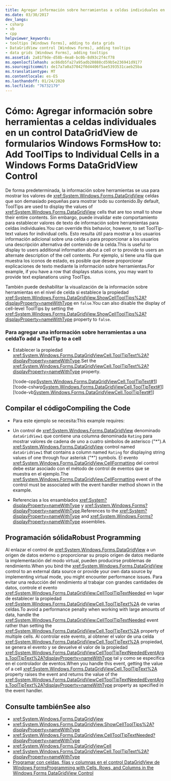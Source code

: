 ```yaml
---
title: Agregar información sobre herramientas a celdas individuales en el control DataGridView
ms.date: 03/30/2017
dev_langs:
- csharp
- vb
- cpp
helpviewer_keywords:
- tooltips [Windows Forms], adding to data grids
- DataGridView control [Windows Forms], adding tooltips
- data grids [Windows Forms], adding tooltips
ms.assetid: 2a81f9de-d58b-4ea8-bc0b-8d93c2f4cf78
ms.openlocfilehash: ac86db5fa27a95adb20888cd59b5e236941d9177
ms.sourcegitcommit: de17a7a0a37042f0d4406f5ae5393531caeb25ba
ms.translationtype: MT
ms.contentlocale: es-ES
ms.lasthandoff: 01/24/2020
ms.locfileid: "76732179"
---
```

# <a name="how-to-add-tooltips-to-individual-cells-in-a-windows-forms-datagridview-control"></a><span data-ttu-id="30f3a-102">Cómo: Agregar información sobre herramientas a celdas individuales en un control DataGridView de formularios Windows Forms</span><span class="sxs-lookup"><span data-stu-id="30f3a-102">How to: Add ToolTips to Individual Cells in a Windows Forms DataGridView Control</span></span>
<span data-ttu-id="30f3a-103">De forma predeterminada, la información sobre herramientas se usa para mostrar los valores de <xref:System.Windows.Forms.DataGridView> celdas que son demasiado pequeñas para mostrar todo su contenido.</span><span class="sxs-lookup"><span data-stu-id="30f3a-103">By default, ToolTips are used to display the values of <xref:System.Windows.Forms.DataGridView> cells that are too small to show their entire contents.</span></span> <span data-ttu-id="30f3a-104">Sin embargo, puede invalidar este comportamiento para establecer valores de texto de información sobre herramientas para celdas individuales.</span><span class="sxs-lookup"><span data-stu-id="30f3a-104">You can override this behavior, however, to set ToolTip-text values for individual cells.</span></span> <span data-ttu-id="30f3a-105">Esto resulta útil para mostrar a los usuarios información adicional sobre una celda o para proporcionar a los usuarios una descripción alternativa del contenido de la celda.</span><span class="sxs-lookup"><span data-stu-id="30f3a-105">This is useful to display to users additional information about a cell or to provide to users an alternate description of the cell contents.</span></span> <span data-ttu-id="30f3a-106">Por ejemplo, si tiene una fila que muestra los iconos de estado, es posible que desee proporcionar explicaciones de texto mediante la información sobre herramientas.</span><span class="sxs-lookup"><span data-stu-id="30f3a-106">For example, if you have a row that displays status icons, you may want to provide text explanations using ToolTips.</span></span>  
  
 <span data-ttu-id="30f3a-107">También puede deshabilitar la visualización de la información sobre herramientas en el nivel de celda si establece la propiedad <xref:System.Windows.Forms.DataGridView.ShowCellToolTips%2A?displayProperty=nameWithType> en `false`.</span><span class="sxs-lookup"><span data-stu-id="30f3a-107">You can also disable the display of cell-level ToolTips by setting the <xref:System.Windows.Forms.DataGridView.ShowCellToolTips%2A?displayProperty=nameWithType> property to `false`.</span></span>  
  
### <a name="to-add-a-tooltip-to-a-cell"></a><span data-ttu-id="30f3a-108">Para agregar una información sobre herramientas a una celda</span><span class="sxs-lookup"><span data-stu-id="30f3a-108">To add a ToolTip to a cell</span></span>  
  
- <span data-ttu-id="30f3a-109">Establecer la propiedad <xref:System.Windows.Forms.DataGridViewCell.ToolTipText%2A?displayProperty=nameWithType>.</span><span class="sxs-lookup"><span data-stu-id="30f3a-109">Set the <xref:System.Windows.Forms.DataGridViewCell.ToolTipText%2A?displayProperty=nameWithType> property.</span></span>  
  
     [!code-cpp[System.Windows.Forms.DataGridViewCell.ToolTipText#1](~/samples/snippets/cpp/VS_Snippets_Winforms/System.Windows.Forms.DataGridViewCell.ToolTipText/cpp/datagridviewcell.tooltiptext.cpp#1)]
     [!code-csharp[System.Windows.Forms.DataGridViewCell.ToolTipText#1](~/samples/snippets/csharp/VS_Snippets_Winforms/System.Windows.Forms.DataGridViewCell.ToolTipText/CS/datagridviewcell.tooltiptext.cs#1)]
     [!code-vb[System.Windows.Forms.DataGridViewCell.ToolTipText#1](~/samples/snippets/visualbasic/VS_Snippets_Winforms/System.Windows.Forms.DataGridViewCell.ToolTipText/VB/datagridviewcell.tooltiptext.vb#1)]  
  
## <a name="compiling-the-code"></a><span data-ttu-id="30f3a-110">Compilar el código</span><span class="sxs-lookup"><span data-stu-id="30f3a-110">Compiling the Code</span></span>  
  
- <span data-ttu-id="30f3a-111">Para este ejemplo se necesita:</span><span class="sxs-lookup"><span data-stu-id="30f3a-111">This example requires:</span></span>  
  
- <span data-ttu-id="30f3a-112">Un control de <xref:System.Windows.Forms.DataGridView> denominado `dataGridView1` que contiene una columna denominada `Rating` para mostrar valores de cadena de uno a cuatro símbolos de asterisco ("\*").</span><span class="sxs-lookup"><span data-stu-id="30f3a-112">A <xref:System.Windows.Forms.DataGridView> control named `dataGridView1` that contains a column named `Rating` for displaying string values of one through four asterisk ("\*") symbols.</span></span> <span data-ttu-id="30f3a-113">El evento <xref:System.Windows.Forms.DataGridView.CellFormatting> del control debe estar asociado con el método de control de eventos que se muestra en el ejemplo.</span><span class="sxs-lookup"><span data-stu-id="30f3a-113">The <xref:System.Windows.Forms.DataGridView.CellFormatting> event of the control must be associated with the event handler method shown in the example.</span></span>  
  
- <span data-ttu-id="30f3a-114">Referencias a los ensamblados <xref:System?displayProperty=nameWithType> y <xref:System.Windows.Forms?displayProperty=nameWithType>.</span><span class="sxs-lookup"><span data-stu-id="30f3a-114">References to the <xref:System?displayProperty=nameWithType> and <xref:System.Windows.Forms?displayProperty=nameWithType> assemblies.</span></span>  
  
## <a name="robust-programming"></a><span data-ttu-id="30f3a-115">Programación sólida</span><span class="sxs-lookup"><span data-stu-id="30f3a-115">Robust Programming</span></span>  
 <span data-ttu-id="30f3a-116">Al enlazar el control de <xref:System.Windows.Forms.DataGridView> a un origen de datos externo o proporcionar su propio origen de datos mediante la implementación del modo virtual, pueden producirse problemas de rendimiento.</span><span class="sxs-lookup"><span data-stu-id="30f3a-116">When you bind the <xref:System.Windows.Forms.DataGridView> control to an external data source or provide your own data source by implementing virtual mode, you might encounter performance issues.</span></span> <span data-ttu-id="30f3a-117">Para evitar una reducción del rendimiento al trabajar con grandes cantidades de datos, controle el evento <xref:System.Windows.Forms.DataGridView.CellToolTipTextNeeded> en lugar de establecer la propiedad <xref:System.Windows.Forms.DataGridViewCell.ToolTipText%2A> de varias celdas.</span><span class="sxs-lookup"><span data-stu-id="30f3a-117">To avoid a performance penalty when working with large amounts of data, handle the <xref:System.Windows.Forms.DataGridView.CellToolTipTextNeeded> event rather than setting the <xref:System.Windows.Forms.DataGridViewCell.ToolTipText%2A> property of multiple cells.</span></span> <span data-ttu-id="30f3a-118">Al controlar este evento, al obtener el valor de una celda <xref:System.Windows.Forms.DataGridViewCell.ToolTipText%2A> propiedad, se genera el evento y se devuelve el valor de la propiedad <xref:System.Windows.Forms.DataGridViewCellToolTipTextNeededEventArgs.ToolTipText%2A?displayProperty=nameWithType> tal y como se especifica en el controlador de eventos.</span><span class="sxs-lookup"><span data-stu-id="30f3a-118">When you handle this event, getting the value of a cell <xref:System.Windows.Forms.DataGridViewCell.ToolTipText%2A> property raises the event and returns the value of the <xref:System.Windows.Forms.DataGridViewCellToolTipTextNeededEventArgs.ToolTipText%2A?displayProperty=nameWithType> property as specified in the event handler.</span></span>  
  
## <a name="see-also"></a><span data-ttu-id="30f3a-119">Consulte también</span><span class="sxs-lookup"><span data-stu-id="30f3a-119">See also</span></span>

- <xref:System.Windows.Forms.DataGridView>
- <xref:System.Windows.Forms.DataGridView.ShowCellToolTips%2A?displayProperty=nameWithType>
- <xref:System.Windows.Forms.DataGridView.CellToolTipTextNeeded?displayProperty=nameWithType>
- <xref:System.Windows.Forms.DataGridViewCell>
- <xref:System.Windows.Forms.DataGridViewCell.ToolTipText%2A?displayProperty=nameWithType>
- [<span data-ttu-id="30f3a-120">Programar con celdas, filas y columnas en el control DataGridView de Windows Forms</span><span class="sxs-lookup"><span data-stu-id="30f3a-120">Programming with Cells, Rows, and Columns in the Windows Forms DataGridView Control</span></span>](programming-with-cells-rows-and-columns-in-the-datagrid.md)
